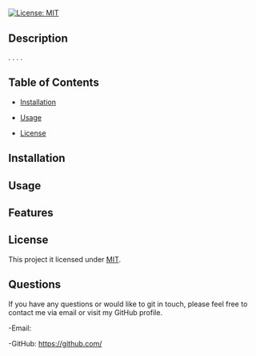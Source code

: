# 
  [![License: MIT](https://img.shields.io/badge/License-MIT-yellow.svg)](https://opensource.org/licenses/MIT)

  ## Description
 . . 
 . .

  ## Table of Contents 

- [Installation](#installation)
- [Usage](#usage)

- [License](#license)

 ## Installation 
 

## Usage
 

## Features


 

## License
  This project it licensed under [MIT](https://opensource.org/licenses/MIT).
  

## Questions
If you have any questions or would like to git in touch, please feel free to contact
me via email or visit my GitHub profile.

-Email: 

-GitHub: https://github.com/
